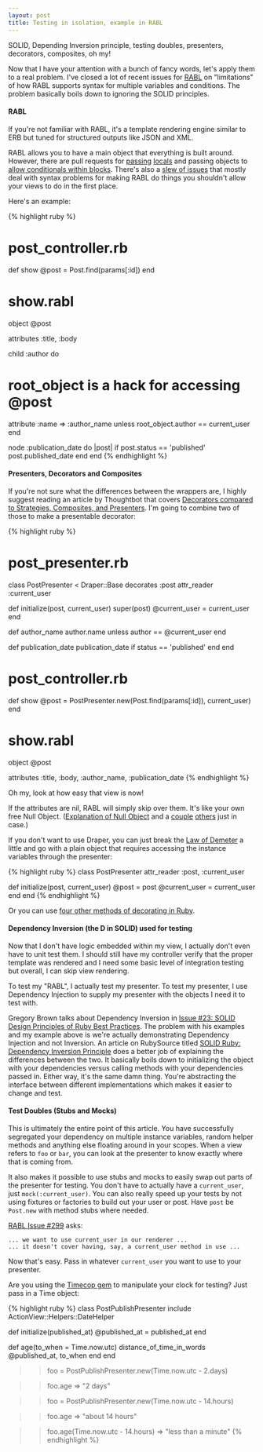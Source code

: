 ```yaml
---
layout: post
title: Testing in isolation, example in RABL
---
```


SOLID, Depending Inversion principle, testing doubles, presenters,
decorators, composites, oh my!

Now that I have your attention with a bunch of fancy words, let's apply
them to a real problem. I've closed a lot of recent issues for
[RABL](https://github.com/nesquena/rabl) on "limitations" of how RABL
supports syntax for multiple variables and conditions. The problem
basically boils down to ignoring the SOLID principles.

#### RABL

If you're not familiar with RABL, it's a template rendering engine
similar to ERB but tuned for structured outputs like JSON and XML.

RABL allows you to have a main object that everything is built around.
However, there are pull requests for [passing](https://github.com/nesquena/rabl/pull/269)
[locals](https://github.com/nesquena/rabl/pull/297) and passing objects to
[allow conditionals within blocks](https://github.com/nesquena/rabl/pull/300).
There's also a [slew of issues](https://github.com/nesquena/rabl/issues/search?q=presentation+or+decorator)
that mostly deal with syntax problems for making RABL do things you
shouldn't allow your views to do in the first place.

Here's an example:

{% highlight ruby %}
# post_controller.rb
def show
  @post = Post.find(params[:id])
end

# show.rabl
object @post

attributes :title, :body

child :author do
  # root_object is a hack for accessing @post
  attribute :name => :author_name unless root_object.author == current_user
end

node :publication_date do |post|
  if post.status == 'published'
    post.published_date
  end
end
{% endhighlight %}

#### Presenters, Decorators and Composites

If you're not sure what the differences between the wrappers are, I highly
suggest reading an article by Thoughtbot that covers
[Decorators compared to Strategies, Composites, and Presenters](http://robots.thoughtbot.com/post/20964851591/decorators-compared-to-strategies-composites-and).
I'm going to combine two of those to make a presentable decorator:

{% highlight ruby %}
# post_presenter.rb
class PostPresenter < Draper::Base
  decorates :post
  attr_reader :current_user

  def initialize(post, current_user)
    super(post)
    @current_user = current_user
  end

  def author_name
    author.name unless author == @current_user
  end

  def publication_date
    publication_date if status == 'published'
  end
end

# post_controller.rb
def show
  @post = PostPresenter.new(Post.find(params[:id]), current_user)
end

# show.rabl
object @post

attributes :title, :body, :author_name, :publication_date
{% endhighlight %}

Oh my, look at how easy that view is now!

If the attributes are nil, RABL will simply skip over them.
It's like your own free Null Object.
([Explanation of Null Object](http://devblog.avdi.org/2011/05/30/null-objects-and-falsiness/)
and a [couple](http://robots.thoughtbot.com/post/20907555103/rails-refactoring-example-introduce-null-object)
[others](http://robots.thoughtbot.com/post/12179019201/design-patterns-in-the-wild-null-object) just in case.)

If you don't want to use Draper, you can just break the
[Law of Demeter](https://en.wikipedia.org/wiki/Law_of_Demeter) a little
and go with a plain object that requires accessing the instance
variables through the presenter:

{% highlight ruby %}
class PostPresenter
  attr_reader :post, :current_user

  def initialize(post, current_user)
    @post = post
    @current_user = current_user
  end
end
{% endhighlight %}

Or you can use [four other methods of decorating in Ruby](http://robots.thoughtbot.com/post/14825364877/evaluating-alternative-decorator-implementations-in).

#### Dependency Inversion (the D in SOLID) used for testing

Now that I don't have logic embedded within my view, I actually don't
even have to unit test them. I should still have my controller verify
that the proper template was rendered and I need some basic level of
integration testing but overall, I can skip view rendering.

To test my "RABL", I actually test my presenter. To test my presenter, I
use Dependency Injection to supply my presenter with the objects I need
it to test with.

Gregory Brown talks about Dependency Inversion in
[Issue #23: SOLID Design Principles of Ruby Best Practices](http://blog.rubybestpractices.com/posts/gregory/055-issue-23-solid-design.html).
The problem with his examples and my example above is we're actually
demonstrating Dependency Injection and not Inversion. An article on
RubySource titled [SOLID Ruby: Dependency Inversion Principle](http://rubysource.com/solid-ruby-dependency-inversion-principle/)
does a better job of explaining the differences between the two. It
basically boils down to initializing the object with your dependencies
versus calling methods with your dependencies passed in. Either way,
it's the same damn thing. You're abstracting the interface between
different implementations which makes it easier to change and test.

#### Test Doubles (Stubs and Mocks)

This is ultimately the entire point of this article. You have
successfully segregated your dependency on multiple instance variables,
random helper methods and anything else floating around in your scopes.
When a view refers to `foo` or `bar`, you can look at the presenter to know
exactly where that is coming from.

It also makes it possible to use stubs and mocks to easily swap out
parts of the presenter for testing. You don't have to actually have a
`current_user`, just `mock(:current_user)`. You can also really speed up
your tests by not using fixtures or factories to build out your user or
post. Have `post` be `Post.new` with method stubs where needed.

[RABL Issue #299](https://github.com/nesquena/rabl/issues/299) asks:

    ... we want to use current_user in our renderer ...
    ... it doesn't cover having, say, a current_user method in use ...

Now that's easy. Pass in whatever `current_user` you want to use to your
presenter.

Are you using the [Timecop gem](https://github.com/jtrupiano/timecop)
to manipulate your clock for testing? Just pass in a Time object:

{% highlight ruby %}
class PostPublishPresenter
  include ActionView::Helpers::DateHelper

  def initialize(published_at)
    @published_at = published_at
  end

  def age(to_when = Time.now.utc)
    distance_of_time_in_words @published_at, to_when
  end
end

>> foo = PostPublishPresenter.new(Time.now.utc - 2.days)

>> foo.age
=> "2 days"

>> foo = PostPublishPresenter.new(Time.now.utc - 14.hours)

>> foo.age
=> "about 14 hours"

>> foo.age(Time.now.utc - 14.hours)
=> "less than a minute"
{% endhighlight %}

